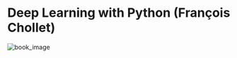 # Deep Learning with Python (François Chollet)
<img src="https://github.com/takaiyuk/dl_with_python/blob/master/images/book_image.jpg" alt="book_image" title="book_image">

